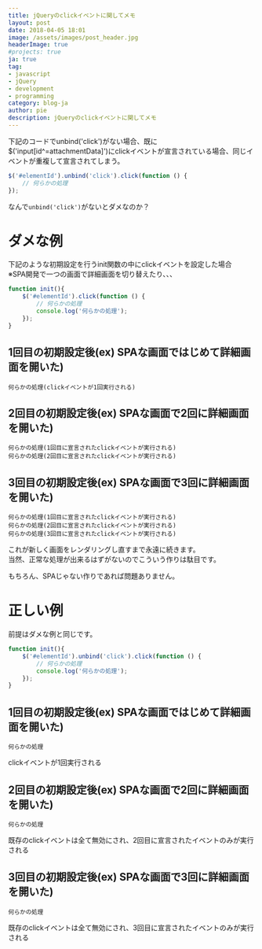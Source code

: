 ```yaml
---
title: jQueryのclickイベントに関してメモ
layout: post
date: 2018-04-05 18:01
image: /assets/images/post_header.jpg
headerImage: true
#projects: true
ja: true
tag:
- javascript
- jQuery
- development
- programming
category: blog-ja
author: pie
description: jQueryのclickイベントに関してメモ
---
```


下記のコードでunbind('click')がない場合、既に$('input[id^=attachmentData]')にclickイベントが宣言されている場合、同じイベントが重複して宣言されてしまう。
```javascript
$('#elementId').unbind('click').click(function () {
	// 何らかの処理
});
```

なんで```unbind('click')```がないとダメなのか？

# ダメな例
下記のような初期設定を行うinit関数の中にclickイベントを設定した場合<br/>
※SPA開発で一つの画面で詳細画面を切り替えたり、、、
```javascript
function init(){
	$('#elementId').click(function () {
		// 何らかの処理
		console.log('何らかの処理');
	});
}
```

## 1回目の初期設定後(ex) SPAな画面ではじめて詳細画面を開いた)
```
何らかの処理(clickイベントが1回実行される)
```

## 2回目の初期設定後(ex) SPAな画面で2回に詳細画面を開いた)
```
何らかの処理(1回目に宣言されたclickイベントが実行される)
何らかの処理(2回目に宣言されたclickイベントが実行される)
```

## 3回目の初期設定後(ex) SPAな画面で3回に詳細画面を開いた)
```
何らかの処理(1回目に宣言されたclickイベントが実行される)
何らかの処理(2回目に宣言されたclickイベントが実行される)
何らかの処理(3回目に宣言されたclickイベントが実行される)
```

これが新しく画面をレンダリングし直すまで永遠に続きます。<br/>
当然、正常な処理が出来るはずがないのでこういう作りは駄目です。

もちろん、SPAじゃない作りであれば問題ありません。

# 正しい例
前提はダメな例と同じです。
```javascript
function init(){
	$('#elementId').unbind('click').click(function () {
		// 何らかの処理
		console.log('何らかの処理');
	});
}
```

## 1回目の初期設定後(ex) SPAな画面ではじめて詳細画面を開いた)
```
何らかの処理
```
clickイベントが1回実行される


## 2回目の初期設定後(ex) SPAな画面で2回に詳細画面を開いた)
```
何らかの処理
```
既存のclickイベントは全て無効にされ、2回目に宣言されたイベントのみが実行される


## 3回目の初期設定後(ex) SPAな画面で3回に詳細画面を開いた)
```
何らかの処理
```
既存のclickイベントは全て無効にされ、3回目に宣言されたイベントのみが実行される


